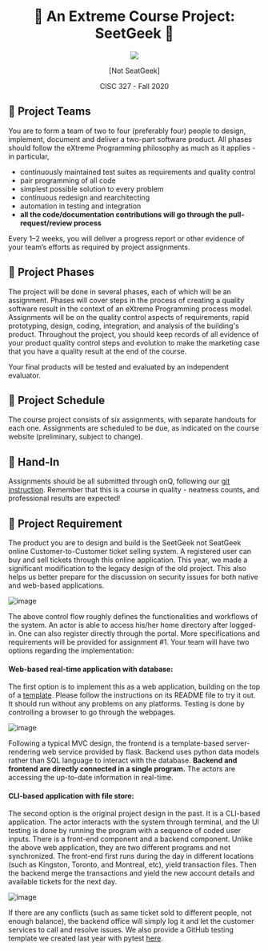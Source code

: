 <h1 align='center'>🍿 An Extreme Course Project: SeetGeek 🍿</h1>
<p align='center'>
<img src="https://lh3.googleusercontent.com/proxy/oNhb9FtBwglurZr9_Yg3YayuLGIiyFqxZq0x8Tx2IR4l84s8ifMVlB_oOWpNAYZm3TLkN3Dm2XK20zOpYgKdXkt4SbyAIJkvjc3WbV9_Y3vyPf5z_F98RJNRkcAwGII5VK3AN43jNlgvcO-moM9Tb7kgLbuzKiTnTOZZQXhfKzLoXt3kmqoM38BUuoZu9dgNbxYl"></img>
</p>
<p align='center'>[Not SeatGeek]</p>
<p align='center'>CISC 327  -  Fall 2020</p>


## 💺 Project Teams

You are to form a team of two to four (preferably four) people to design, implement, document and deliver a two-part software product.  All phases should follow the eXtreme Programming philosophy as much as it applies - in particular, 

- continuously maintained test suites as requirements and quality control
- pair programming of all code
- simplest possible solution to every problem
- continuous redesign and rearchitecting
- automation in testing and integration
- **all the code/documentation contributions will go through the pull-request/review process**

Every 1–2 weeks, you will deliver a progress report or other evidence of your team’s efforts as required by project assignments.


## 💺 Project Phases

The project will be done in several phases, each of which will be an assignment. Phases will cover steps in the process of creating a quality software result in the context of an eXtreme Programming process model.
Assignments will be on the quality control aspects of requirements, rapid prototyping, design, coding, integration, and analysis of the building's product. 
Throughout the project, you should keep records of all evidence of your product quality control steps and evolution to make the marketing case that you have a quality result at the end of the course.

Your final products will be tested and evaluated by an independent evaluator.

## 💺 Project Schedule

The course project consists of six assignments, with separate handouts for each one.
Assignments are scheduled to be due, as indicated on the course website (preliminary, subject to change).

## 💺 Hand-In

Assignments should be all submitted through onQ, following our [git instruction](https://github.com/CISC-CMPE-327/Information/blob/master/github_basics.md).
Remember that this is a course in quality - neatness counts, and professional results are expected!


## 💺 Project Requirement

The product you are to design and build is the SeetGeek not SeatGeek online Customer-to-Customer ticket selling system.
A registered user can buy and sell tickets through this online application.
This year, we made a significant modification to the legacy design of the old project. 
This also helps us better prepare for the discussion on security issues for both native and web-based applications.

![image](https://user-images.githubusercontent.com/8474647/94135518-8ebfab80-fe31-11ea-9347-ad83f7922cf5.png)

The above control flow roughly defines the functionalities and workflows of the system. An actor is able to access his/her home directory after logged-in. 
One can also register directly through the portal. More specifications and requirements will be provided for assignment #1. 
Your team will have two options regarding the implementation:

#### Web-based real-time application with database:
The first option is to implement this as a web application, building on the top of a [template](https://github.com/CISC-CMPE-327/CI-Python).
Please follow the instructions on its README file to try it out. It should run without any problems on any platforms. 
Testing is done by controlling a browser to go through the webpages. 

![image](https://user-images.githubusercontent.com/8474647/94135588-ad25a700-fe31-11ea-8839-59699a9608db.png)

Following a typical MVC design, the frontend is a template-based server-rendering web service provided by flask.
Backend uses python data models rather than SQL language to interact with the database. 
**Backend and frontend are directly connected in a single program.**
The actors are accessing the up-to-date information in real-time. 


#### CLI-based application with file store:
The second option is the original project design in the past. It is a CLI-based application. 
The actor interacts with the system through terminal, 
and the UI testing is done by running the program with a sequence of coded user inputs. 
There is a front-end component and a backend component.
Unlike the above web application, they are two different programs and not synchronized. 
The front-end first runs during the day in different locations (such as Kingston, Toronto, and Montreal, etc), yield transaction files.
Then the backend merge the transactions and yield the new account details and available tickets for the next day.

![image](https://user-images.githubusercontent.com/8474647/94140562-689e0980-fe39-11ea-8b75-f160d6931c73.png)

If there are any conflicts (such as same ticket sold to different people, not enough balance), the backend office will simply log it and let the customer services to call and resolve issues. We also provide a GitHub testing template we created last year with pytest [here](https://github.com/CISC-CMPE-327/CI-Python/tree/python-cli-with-pytest).
